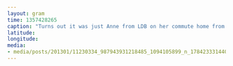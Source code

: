 ```yaml
---
layout: gram
time: 1357428265
caption: "Turns out it was just Anne from LDB on her commute home from work. This place is so weird."
latitude: 
longitude: 
media:
- media/posts/201301/11230334_987943931218485_1094105899_n_17842333144000351.jpg
---
```

